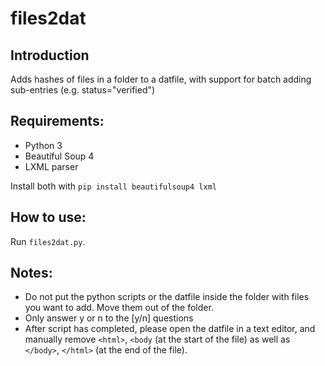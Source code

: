 # files2dat

## Introduction
Adds hashes of files in a folder to a datfile, with support for batch adding sub-entries (e.g. status="verified")

## Requirements:
- Python 3
- Beautiful Soup 4
- LXML parser

Install both with `pip install beautifulsoup4 lxml`

## How to use:
Run `files2dat.py`.

## Notes:
- Do not put the python scripts or the datfile inside the folder with files you want to add. Move them out of the folder.
- Only answer y or n to the [y/n] questions
- After script has completed, please open the datfile in a text editor, and manually remove `<html>`, `<body` (at the start of the file) as well as `</body>`, `</html>` (at the end of the file).
